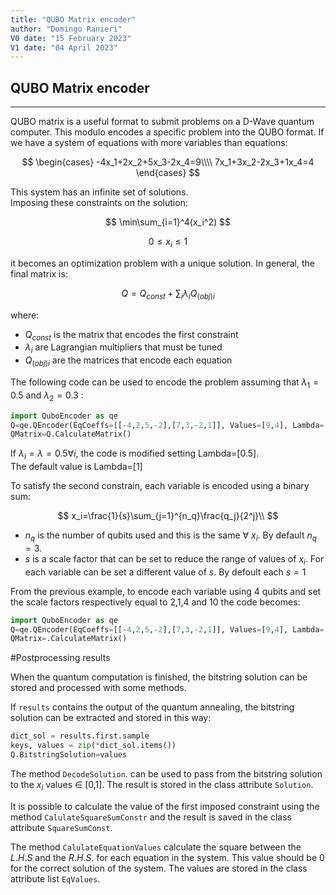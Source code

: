 ```yaml
---
title: "QUBO Matrix encoder"
author: "Domingo Ranieri"
V0 date: "15 February 2023"
V1 date: "04 April 2023"
---
```


## QUBO Matrix encoder
---
QUBO matrix is a useful format to submit problems on a D-Wave quantum computer.
This modulo encodes a specific problem into the QUBO format.
If we have a system of equations with more variables than equations:

$$
\begin{cases} 
-4x_1+2x_2+5x_3-2x_4=9\\\\
7x_1+3x_2-2x_3+1x_4=4
\end{cases}
$$

This system has an infinite set of solutions.\
Imposing these constraints on the solution:

$$
\min\sum_{i=1}^4(x_i^2)
$$

$$
0 \leq x_i \leq 1
$$

it becomes an optimization problem with a unique solution.
In general, the final matrix is:

$$
Q=Q_{const}+ \sum_i\lambda_i Q_{(obj)i}
$$

where:

* $Q_{const}$ is the matrix that encodes the first constraint
* $\lambda_i$ are Lagrangian multipliers that must be tuned
* $Q_{(obj)i}$ are the matrices that encode each equation

The following code can be used to encode the problem assuming that $\lambda_1=0.5$ and $\lambda_2=0.3$ :

```python
import QuboEncoder as qe
Q=qe.QEncoder(EqCoeffs=[[-4,2,5,-2],[7,3,-2,1]], Values=[9,4], Lambda=[0.5,0.3])
QMatrix=Q.CalculateMatrix()
```
If $\lambda_i=\lambda=0.5 \forall i$, the code is modified setting Lambda=[0.5].\
The default value is Lambda=[1]

To satisfy the second constrain, each variable is encoded using a binary sum: 

$$
x_i=\frac{1}{s}\sum_{j=1}^{n_q}\frac{q_j}{2^j}\\
$$

* $n_q$ is the number of qubits used and this is the same $\forall$ $x_i$. By default $n_q=3$.
* $s$ is a scale factor that can be set to reduce the range of values of $x_i$. For each variable can be set a different value of $s$. By defoult each $s=1$ 

From the previous example, to encode each variable using 4 qubits and set the scale factors respectively equal to 2,1,4 and 10 the code becomes:


```python
import QuboEncoder as qe
Q=qe.QEncoder(EqCoeffs=[[-4,2,5,-2],[7,3,-2,1]], Values=[9,4], Lambda=[0.5,0.3], NumberQubits=4, ScaleFactors=[2,1,4,10])
QMatrix=.CalculateMatrix()
```
#Postprocessing results

When the quantum computation is finished, the bitstring solution can be stored and processed with some methods.

If `results` contains the output of the quantum annealing, the bitstring solution can be extracted and stored in this way:

```python
dict_sol = results.first.sample
keys, values = zip(*dict_sol.items())
Q.BitstringSolution=values
```

The method `DecodeSolution`. can be used to pass from the bitstring solution to the $x_i$ values $\in$ [0,1]. The result is stored in the class attribute `Solution`.

It is possible to calculate the value of the first imposed constraint using the method `CalulateSquareSumConstr` and the result is saved in the class attribute `SquareSumConst`.

The method `CalulateEquationValues` calculate the square between the $L.H.S$ and the $R.H.S.$ for each equation in the system. This value should be 0 for the correct solution of the system. The values are stored in the class attribute list `EqValues`.
